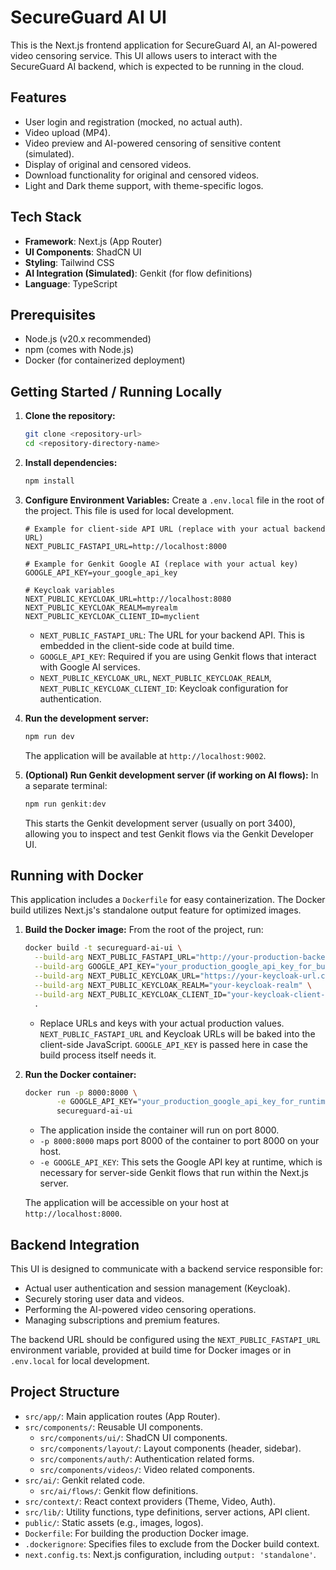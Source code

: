 
# SecureGuard AI UI

This is the Next.js frontend application for SecureGuard AI, an AI-powered video censoring service. This UI allows users to interact with the SecureGuard AI backend, which is expected to be running in the cloud.

## Features

- User login and registration (mocked, no actual auth).
- Video upload (MP4).
- Video preview and AI-powered censoring of sensitive content (simulated).
- Display of original and censored videos.
- Download functionality for original and censored videos.
- Light and Dark theme support, with theme-specific logos.

## Tech Stack

- **Framework**: Next.js (App Router)
- **UI Components**: ShadCN UI
- **Styling**: Tailwind CSS
- **AI Integration (Simulated)**: Genkit (for flow definitions)
- **Language**: TypeScript

## Prerequisites

- Node.js (v20.x recommended)
- npm (comes with Node.js)
- Docker (for containerized deployment)

## Getting Started / Running Locally

1.  **Clone the repository:**
    ```bash
    git clone <repository-url>
    cd <repository-directory-name>
    ```

2.  **Install dependencies:**
    ```bash
    npm install
    ```

3.  **Configure Environment Variables:**
    Create a `.env.local` file in the root of the project. This file is used for local development.
    ```env
    # Example for client-side API URL (replace with your actual backend URL)
    NEXT_PUBLIC_FASTAPI_URL=http://localhost:8000 

    # Example for Genkit Google AI (replace with your actual key)
    GOOGLE_API_KEY=your_google_api_key

    # Keycloak variables
    NEXT_PUBLIC_KEYCLOAK_URL=http://localhost:8080
    NEXT_PUBLIC_KEYCLOAK_REALM=myrealm
    NEXT_PUBLIC_KEYCLOAK_CLIENT_ID=myclient
    ```
    - `NEXT_PUBLIC_FASTAPI_URL`: The URL for your backend API. This is embedded in the client-side code at build time.
    - `GOOGLE_API_KEY`: Required if you are using Genkit flows that interact with Google AI services.
    - `NEXT_PUBLIC_KEYCLOAK_URL`, `NEXT_PUBLIC_KEYCLOAK_REALM`, `NEXT_PUBLIC_KEYCLOAK_CLIENT_ID`: Keycloak configuration for authentication.

4.  **Run the development server:**
    ```bash
    npm run dev
    ```
    The application will be available at `http://localhost:9002`.

5.  **(Optional) Run Genkit development server (if working on AI flows):**
    In a separate terminal:
    ```bash
    npm run genkit:dev
    ```
    This starts the Genkit development server (usually on port 3400), allowing you to inspect and test Genkit flows via the Genkit Developer UI.

## Running with Docker

This application includes a `Dockerfile` for easy containerization. The Docker build utilizes Next.js's standalone output feature for optimized images.

1.  **Build the Docker image:**
    From the root of the project, run:
    ```bash
    docker build -t secureguard-ai-ui \
      --build-arg NEXT_PUBLIC_FASTAPI_URL="http://your-production-backend-api-url.com" \
      --build-arg GOOGLE_API_KEY="your_production_google_api_key_for_build" \
      --build-arg NEXT_PUBLIC_KEYCLOAK_URL="https://your-keycloak-url.com" \
      --build-arg NEXT_PUBLIC_KEYCLOAK_REALM="your-keycloak-realm" \
      --build-arg NEXT_PUBLIC_KEYCLOAK_CLIENT_ID="your-keycloak-client-id" \
      .
    ```
    - Replace URLs and keys with your actual production values. `NEXT_PUBLIC_FASTAPI_URL` and Keycloak URLs will be baked into the client-side JavaScript. `GOOGLE_API_KEY` is passed here in case the build process itself needs it.

2.  **Run the Docker container:**
    ```bash
    docker run -p 8000:8000 \
           -e GOOGLE_API_KEY="your_production_google_api_key_for_runtime" \
           secureguard-ai-ui
    ```
    - The application inside the container will run on port 8000.
    - `-p 8000:8000` maps port 8000 of the container to port 8000 on your host.
    - `-e GOOGLE_API_KEY`: This sets the Google API key at runtime, which is necessary for server-side Genkit flows that run within the Next.js server.

    The application will be accessible on your host at `http://localhost:8000`.

## Backend Integration

This UI is designed to communicate with a backend service responsible for:
- Actual user authentication and session management (Keycloak).
- Securely storing user data and videos.
- Performing the AI-powered video censoring operations.
- Managing subscriptions and premium features.

The backend URL should be configured using the `NEXT_PUBLIC_FASTAPI_URL` environment variable, provided at build time for Docker images or in `.env.local` for local development.

## Project Structure

-   `src/app/`: Main application routes (App Router).
-   `src/components/`: Reusable UI components.
    -   `src/components/ui/`: ShadCN UI components.
    -   `src/components/layout/`: Layout components (header, sidebar).
    -   `src/components/auth/`: Authentication related forms.
    -   `src/components/videos/`: Video related components.
-   `src/ai/`: Genkit related code.
    -   `src/ai/flows/`: Genkit flow definitions.
-   `src/context/`: React context providers (Theme, Video, Auth).
-   `src/lib/`: Utility functions, type definitions, server actions, API client.
-   `public/`: Static assets (e.g., images, logos).
-   `Dockerfile`: For building the production Docker image.
-   `.dockerignore`: Specifies files to exclude from the Docker build context.
-   `next.config.ts`: Next.js configuration, including `output: 'standalone'`.
